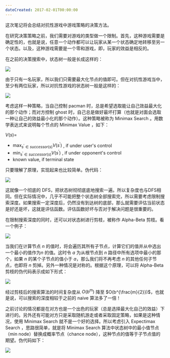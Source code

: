 ```yaml
---
dateCreated: 2017-02-01T00:00:00
---
```

这次笔记将会总结对抗性游戏中游戏策略的决策方法。

在研究决策策略之前，我们需要对游戏的类型做一个限制。首先，这种游戏需要是确定性的，也就是说，任意一个动作都可以让玩家从某一个状态确定地转移至另一个状态。以及，这种游戏需要是一个零和游戏，即，玩家的效益是相反的。

在之前的决策搜索中，状态树一般是长成这样的：

![](https://i.imgur.com/DtTjhHL.png)

由于只有一名玩家，所以我们只需要最大化节点的值即可。但在对抗性游戏当中，至少有两位玩家，所以对抗性游戏的状态树一般是这样的：

![](https://i.imgur.com/HdBAE5Z.png)

考虑这样一种策略，当自己控制 pacman 时，总是希望选取能让自己效益最大化的那个动作；而对方控制 ghost 时，自己总是做好最坏打算（也就是对面会选取一种让自己的效益最小化的那个动作）。这种策略被称为 Minimax Search 。用数学表达式来说明每个节点的 Minimax Value ，如下：

$V(s)=$
- $\max_{s^{\prime}\in successor(s)}V(s^{\prime})$ , if under user's control
- $\min_{s^{\prime}\in successor(s)}V(s^{\prime})$ , if under opponent's control
- known value, if terminal state

只要理解了原理，实现起来也比较简单。伪代码：

![](https://i.imgur.com/8lM8R4h.png)

这就像一个彻底的 DFS，把状态树彻彻底底地搜索一遍。所以复杂度也与DFS相同。但在实际情况中，几乎不可能把整个状态树全部搜索完，所以需要考虑限制搜索深度。如果搜索一定深度后，仍然没有到达树的底部，那么就需要评估当前状态是好还是坏，这就是评估函数。评估函数好坏与否对于解决问题是很重要的。

在限制搜索深度的同时，还可以对状态树进行剪枝，被称作 Alpha-Beta 剪枝。看一个例子：

![](https://i.imgur.com/cMxICyP.png)

当我们在计算节点 $n$ 的值时，将会遍历其所有子节点，计算它们的值并从中选出一个最小的值作为$n$ 的值。这时令 $a$ 为从根节点到 $n$ 路径中所有选项中最小的那个，如果 $n$ 的某个子节点的值小于 $a$，那么我们将不再考虑 $n$ 的其他任何子节点，也即将 $n$ 剪掉。另外一种情况是对称的。根据这个原理，可以将 Alpha-Beta 剪枝的伪代码表示成如下形式：

![](https://i.imgur.com/W5HUrkd.png)

经过剪枝后的搜索算法的时间复杂度从 $O(b^{m})$ 降至 $O(b^{\frac{m}{2}})$，也就是说，可以搜索的深度相较于之前的 naive 算法多了一倍！

之前讨论的情况都是在对方也是一个出色的玩家（总是选择最大化自己的效益）下进行的。另外还有可能对方只是采取随机游走或者采取固定策略，如果是这种情况，使用 Minimax Search 就不是一个好的选择。所以考虑引入 Expectimax Search ，思路很简单，就是将 Minimax Search 算法中状态树中的最小值节点（min node）替换成概率节点（chance node），这种节点的值等于子节点值的期望。伪代码如下：

![](https://web.archive.org/web/20170912095809im_/http://wangzhao.me/wp-content/uploads/2017/02/l6_expectimax_pseudocode.png)